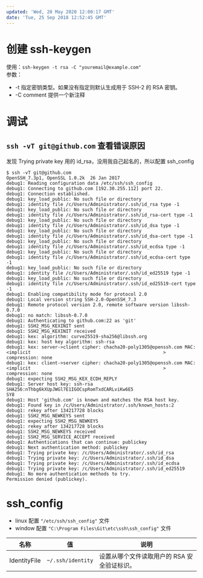 ```yaml
---
updated: 'Wed, 20 May 2020 12:00:17 GMT'
date: 'Tue, 25 Sep 2018 12:52:45 GMT'
---
```


# 创建 ssh-keygen

使用：`ssh-keygen -t rsa -C "youremail@example.com"`\
参数：

-   \-t 指定密钥类型。如果没有指定则默认生成用于 SSH-2 的 RSA 密钥。
-   \-C comment 提供一个新注释

# 调试

## `ssh -vT git@github.com` 查看错误原因

发现 Trying private key 用的 id_rsa，没用我自己起名的，所以配置 ssh_config

```
$ ssh -vT git@github.com
OpenSSH_7.3p1, OpenSSL 1.0.2k  26 Jan 2017
debug1: Reading configuration data /etc/ssh/ssh_config
debug1: Connecting to github.com [192.30.255.112] port 22.
debug1: Connection established.
debug1: key_load_public: No such file or directory
debug1: identity file /c/Users/Administrator/.ssh/id_rsa type -1
debug1: key_load_public: No such file or directory
debug1: identity file /c/Users/Administrator/.ssh/id_rsa-cert type -1
debug1: key_load_public: No such file or directory
debug1: identity file /c/Users/Administrator/.ssh/id_dsa type -1
debug1: key_load_public: No such file or directory
debug1: identity file /c/Users/Administrator/.ssh/id_dsa-cert type -1
debug1: key_load_public: No such file or directory
debug1: identity file /c/Users/Administrator/.ssh/id_ecdsa type -1
debug1: key_load_public: No such file or directory
debug1: identity file /c/Users/Administrator/.ssh/id_ecdsa-cert type -1
debug1: key_load_public: No such file or directory
debug1: identity file /c/Users/Administrator/.ssh/id_ed25519 type -1
debug1: key_load_public: No such file or directory
debug1: identity file /c/Users/Administrator/.ssh/id_ed25519-cert type -1
debug1: Enabling compatibility mode for protocol 2.0
debug1: Local version string SSH-2.0-OpenSSH_7.3
debug1: Remote protocol version 2.0, remote software version libssh-0.7.0
debug1: no match: libssh-0.7.0
debug1: Authenticating to github.com:22 as 'git'
debug1: SSH2_MSG_KEXINIT sent
debug1: SSH2_MSG_KEXINIT received
debug1: kex: algorithm: curve25519-sha256@libssh.org
debug1: kex: host key algorithm: ssh-rsa
debug1: kex: server->client cipher: chacha20-poly1305@openssh.com MAC: <implicit                                                 > compression: none
debug1: kex: client->server cipher: chacha20-poly1305@openssh.com MAC: <implicit                                                 > compression: none
debug1: expecting SSH2_MSG_KEX_ECDH_REPLY
debug1: Server host key: ssh-rsa SHA256:nThbg6kXUpJWGl7E1IGOCspRomTxdCARLviKw6E5                                                 SY8
debug1: Host 'github.com' is known and matches the RSA host key.
debug1: Found key in /c/Users/Administrator/.ssh/known_hosts:2
debug1: rekey after 134217728 blocks
debug1: SSH2_MSG_NEWKEYS sent
debug1: expecting SSH2_MSG_NEWKEYS
debug1: rekey after 134217728 blocks
debug1: SSH2_MSG_NEWKEYS received
debug1: SSH2_MSG_SERVICE_ACCEPT received
debug1: Authentications that can continue: publickey
debug1: Next authentication method: publickey
debug1: Trying private key: /c/Users/Administrator/.ssh/id_rsa
debug1: Trying private key: /c/Users/Administrator/.ssh/id_dsa
debug1: Trying private key: /c/Users/Administrator/.ssh/id_ecdsa
debug1: Trying private key: /c/Users/Administrator/.ssh/id_ed25519
debug1: No more authentication methods to try.
Permission denied (publickey).
```

# ssh_config

-   linux 配置 `"/etc/ssh/ssh_config"` 文件
-   window 配置 `"C:\Program Files\Git\etc\ssh\ssh_config"` 文件

| 名称           | 值                 | 说明                       |
| ------------ | ----------------- | ------------------------ |
| IdentityFile | `~/.ssh/identity` | 设置从哪个文件读取用户的 RSA 安全验证标识。 |

